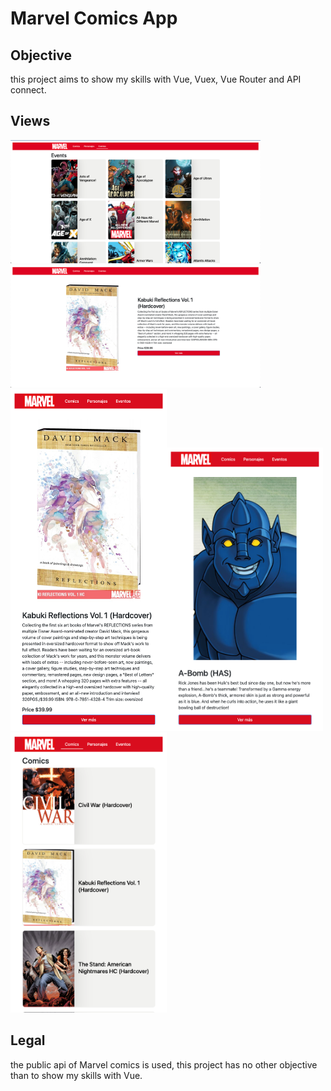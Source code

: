 # Marvel Comics App

## Objective

this project aims to show my skills with Vue, Vuex, Vue Router and API connect.

## Views
<img src="./src/assets/screens/c1.png" width="400px">
<img src="./src/assets/screens/c2.png" width="400px">
<img src="./src/assets/screens/c3.png" width="250px"><img src="./src/assets/screens/c4.png" width="250px"><img src="./src/assets/screens/c5.png" width="250px">


## Legal

the public api of Marvel comics is used, this project has no other objective than to show my skills with Vue.
